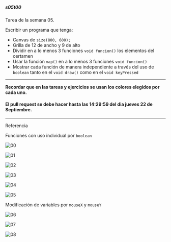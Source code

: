 ##### s05t00

Tarea de la semana 05. 

Escribir un programa que tenga:

- Canvas de `size(800, 600);`
- Grilla de 12 de ancho y 9 de alto
- Dividir en a lo menos 3 funciones `void funcion()` los elementos del certamen
- Usar la función `map()` en a lo menos 3 funciones `void funcion()`
- Mostrar cada función de manera independiente a través del uso de `boolean` tanto en el `void draw()` como en el `void keyPressed` 


------

**Recordar que en las tareas y ejercicios se usan los colores elegidos por cada uno.** 

#### El pull request se debe hacer hasta las 14:29:59 del dia jueves 22 de Septiembre.

------



Referencia 

Funciones con uso individual por `boolean`

![00](https://github.com/nicotron/ed222016/blob/master/tareas/files/s05t00code00.png)

![01](https://github.com/nicotron/ed222016/blob/master/tareas/files/s05t00code01.png)

![02](https://github.com/nicotron/ed222016/blob/master/tareas/files/s05t00code02.png)

![03](https://github.com/nicotron/ed222016/blob/master/tareas/files/s05t00code03.png)

![04](https://github.com/nicotron/ed222016/blob/master/tareas/files/s05t00code04.png)

![05](https://github.com/nicotron/ed222016/blob/master/tareas/files/s05t00code05.png)

Modificación de variables por `mouseX` y `mouseY`

![06](https://github.com/nicotron/ed222016/blob/master/tareas/files/s05t00code06.png)

![07](https://github.com/nicotron/ed222016/blob/master/tareas/files/s05t00code07.png)

![08](https://github.com/nicotron/ed222016/blob/master/tareas/files/s05t00code08.png)